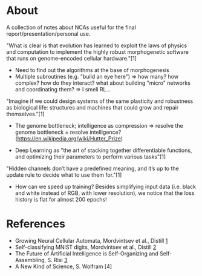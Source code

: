 
# About

A collection of notes about NCAs useful for the final report/presentation/personal use.

"What is clear is that evolution has learned to exploit the laws of physics and computation to implement the highly robust morphogenetic software that runs on genome-encoded cellular hardware."[1]

- Need to find out the algorithms at the base of morphogenesis
- Multiple subroutines (e.g. "build an eye here") => how many? how complex? how do they interact? what about building "micro" networks and coordinating them? => I smell RL...

"Imagine if we could design systems of the same plasticity and robustness as biological life: structures and machines that could grow and repair themselves."[1]

- The genome bottleneck; intelligence as compression => resolve the genome bottleneck = resolve intelligence? (<https://en.wikipedia.org/wiki/Hutter_Prize>)

- Deep Learning as "the art of stacking together differentiable functions, and optimizing their parameters to perform various tasks"[1]

"Hidden channels don’t have a predefined meaning, and it’s up to the update rule to decide what to use them for."[1]

- How can we speed up training? Besides simplifying input data (i.e. black and white instead of RGB, with lower resolution), we notice that the loss history is flat for almost 200 epochs!

# References

- Growing Neural Cellular Automata, Mordvintsev et al., Distill [1](https://distill.pub/2020/growing-ca)
- Self-classifying MNIST digits, Mordvintsev et al., Distill [2](https://distill.pub/2020/selforg/mnist/)
- The Future of Artificial Intelligence is Self-Organizing and Self-Assembling, S. Risi [3](https://sebastianrisi.com/self_assembling_ai/)
- A New Kind of Science, S. Wolfram [4]
